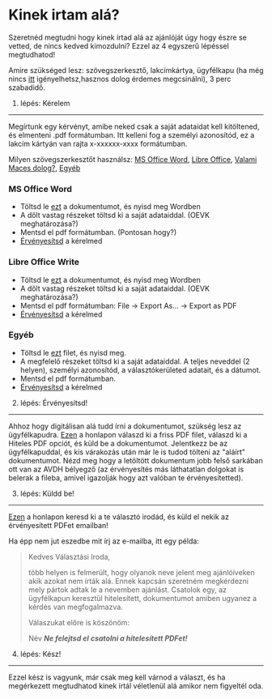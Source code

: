 Kinek irtam alá?
====

Szeretnéd megtudni hogy kinek írtad alá az ajánlóját úgy hogy észre se vetted, de nincs kedved kimozdulni?
Ezzel az 4 egyszerű lépéssel megtudhatod!

Amire szükséged lesz: szövegszerkesztő, lakcímkártya, ügyfélkapu (ha még nincs [itt](https://ugyfelkapu.magyarorszag.hu/regisztracio) igényelhetsz,hasznos dolog érdemes megcsinálni), 3 perc szabadidő.

1. lépés: Kérelem
---

Megírtunk egy kérvényt, amibe neked csak a saját adataidat kell kitöltened, és elmenteni .pdf formátumban.
Itt kelleni fog a személyi azonosítód, ez a lakcím kártyán van rajta x-xxxxxx-xxxx formátumban.

Milyen szövegszerkesztőt használsz: [MS Office Word](#kerelem-word), [Libre Office](#kerelem-lo), [Valami Maces dolog?](#???), [Egyéb](#kerelem-egyeb)

### MS Office Word <a name="kerelem-word"></a>
- Töltsd le [ezt](/AlairasKerelem.docx) a dokumentumot, és nyisd meg Wordben
- A dőlt vastag részeket töltsd ki a saját adataiddal. (OEVK meghatározása?)
- Mentsd el pdf formátumban. (Pontosan hogy?)
- [Érvényesítsd](#ervenyesit) a kérelmed

### Libre Office Write <a name="kerelem-lo"></a>
- Töltsd le [ezt](/AlairasKerelem.odf) a dokumentumot, és nyisd meg Wordben
- A dőlt vastag részeket töltsd ki a saját adataiddal. (OEVK meghatározása?)
- Mentsd el pdf formátumban: File -> Export As... -> Export as PDF
- [Érvényesítsd](#ervenyesit) a kérelmed

### Egyéb <a name="kerelem-egyeb"></a>
- Töltsd le [ezt](/AlairasKerelem.txt) filet, és nyisd meg.
- A megfelelő részeket töltsd ki a saját adataiddal. A teljes neveddel (2 helyen), személyi azonosítód, a választókerületed adatait, és a dátumot.
- Mentsd el pdf formátumban.
- [Érvényesítsd](#ervenyesit) a kérelmed

2. lépés: Érvényesítsd!<a name="ervenyesit"></a>
---

Ahhoz hogy digitálisan alá tudd írni a dokumentumot, szükség lesz az ügyfélkapudra.
[Ezen](https://niszavdh.gov.hu/index) a honlapon válaszd ki a friss PDF filet, válaszd ki a Hiteles PDF opciót, és küld be a dokumentumot.
Jelentkezz be az ügyfélkapuddal, és kis várakozás után már le is tudod tölteni az "aláírt" dokumentumot.
Nézd meg hogy a letöltött dokumentum jobb felső sarkában ott van az AVDH bélyegző (az érvényesítés más láthatatlan dolgokat is belerak a fileba, amivel igazolják hogy azt valóban te érvényesítetted).

3. lépés: Küldd be!
---

[Ezen](http://www.valasztas.hu/valasztasi-irodak-elerhetosegei) a honlapon keresd ki a te választó irodád, és küld el nekik az érvényesített PDFet emailban!

Ha épp nem jut eszedbe mit írj az e-mailba, itt egy példa:

>Kedves Választási Iroda,
>
>több helyen is felmerült, hogy olyanok neve jelent meg ajánlóíveken akik azokat nem írták alá.
>Ennek kapcsán szeretném megkérdezni mely pártok adtak le a nevemben ajánlást.
>Csatolok egy, az ügyfélkapun keresztül hitelesített, dokumentumot amiben ugyanez a kérdés van megfogalmazva.
>
>Válaszukat előre is köszönöm:
>
>Név
___Ne felejtsd el csatolni a hitelesített PDFet!___

4. lépés: Kész!
---

Ezzel kész is vagyunk, már csak meg kell várnod a választ, és ha megérkezett megtudhatod kinek írtál véletlenül alá amikor nem figyeltél oda.
